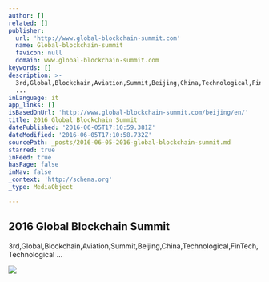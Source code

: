 ```yaml
---
author: []
related: []
publisher:
  url: 'http://www.global-blockchain-summit.com'
  name: Global-blockchain-summit
  favicon: null
  domain: www.global-blockchain-summit.com
keywords: []
description: >-
  3rd,Global,Blockchain,Aviation,Summit,Beijing,China,Technological,FinTech,Technological
  ...
inLanguage: it
app_links: []
isBasedOnUrl: 'http://www.global-blockchain-summit.com/beijing/en/'
title: 2016 Global Blockchain Summit
datePublished: '2016-06-05T17:10:59.381Z'
dateModified: '2016-06-05T17:10:58.732Z'
sourcePath: _posts/2016-06-05-2016-global-blockchain-summit.md
starred: true
inFeed: true
hasPage: false
inNav: false
_context: 'http://schema.org'
_type: MediaObject

---
```

<article style=""><h1>2016 Global Blockchain Summit</h1><p>3rd,Global,Blockchain,Aviation,Summit,Beijing,China,Technological,FinTech,Technological ...</p><img src="http://www.global-blockchain-summit.com/beijing/upfile/banner/0.jpg" /></article>
